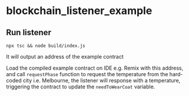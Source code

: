 # blockchain_listener_example

## Run listener
```
npx tsc && node build/index.js
```
It will output an address of the example contract

Load the compiled example contract on IDE e.g. Remix with this address, and call ```requestPhase``` function to request the temperature from the hard-coded city i.e. Melbourne, the listener will response with a temperature, triggering the contract to update the ```needToWearCoat``` variable.
